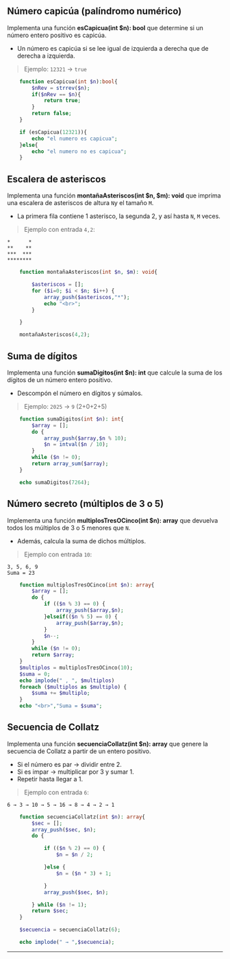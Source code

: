 ## Número capicúa (palíndromo numérico)

Implementa una función __esCapicua(int $n): bool__ que determine si un número entero positivo es capicúa.

- Un número es capicúa si se lee igual de izquierda a derecha que de derecha a izquierda.

> Ejemplo: `12321` → `true`

```php
    function esCapicua(int $n):bool{
        $nRev = strrev($n);
        if($nRev == $n){
            return true;
        }
        return false;
    }

    if (esCapicua(12321)){
        echo "el numero es capicua";
    }else{
        echo "el numero no es capicua";
    }
```

## Escalera de asteriscos

Implementa una función __montañaAsteriscos(int $n, $m): void__ que imprima una escalera de asteriscos de altura `N`y el tamaño `M`.

- La primera fila contiene 1 asterisco, la segunda 2, y así hasta `N`, `M` veces.

> Ejemplo con entrada `4,2`:

```text
*      *
**    **
***  ***
********
```

```php
    function montañaAsteriscos(int $n, $m): void{

        $asteriscos = [];
        for ($i=0; $i < $n; $i++) { 
            array_push($asteriscos,"*");
            echo "<br>";
        }

    }

    montañaAsteriscos(4,2);
```


## Suma de dígitos

Implementa una función __sumaDigitos(int $n): int__ que calcule la suma de los dígitos de un número entero positivo.

- Descompón el número en dígitos y súmalos.

> Ejemplo: `2025` → `9` (2+0+2+5)

```php
    function sumaDigitos(int $n): int{
        $array = [];
        do {
            array_push($array,$n % 10);
            $n = intval($n / 10);
        }
        while ($n != 0);
        return array_sum($array);
    }

    echo sumaDigitos(7264);
```

## Número secreto (múltiplos de 3 o 5)

Implementa una función __multiplosTresOCinco(int $n): array__ que devuelva todos los múltiplos de 3 o 5 menores que `N`.

- Además, calcula la suma de dichos múltiplos.

> Ejemplo con entrada `10`:

```code
3, 5, 6, 9
Suma = 23
```

```php
    function multiplosTresOCinco(int $n): array{
        $array = [];
        do {
            if (($n % 3) == 0) {
                array_push($array,$n);
            }elseif(($n % 5) == 0) {
                array_push($array,$n);
            }
            $n--;
        }
        while ($n != 0);
        return $array;
    }
    $multiplos = multiplosTresOCinco(10);
    $suma = 0;
    echo implode(" , ", $multiplos)
    foreach ($multiplos as $multiplo) {
        $suma += $multiplo; 
    }
    echo "<br>","Suma = $suma";
```

## Secuencia de Collatz

Implementa una función __secuenciaCollatz(int $n): array__ que genere la secuencia de Collatz a partir de un entero positivo.

- Si el número es par → dividir entre 2.  
- Si es impar → multiplicar por 3 y sumar 1.  
- Repetir hasta llegar a 1.

> Ejemplo con entrada `6`:

```code
6 → 3 → 10 → 5 → 16 → 8 → 4 → 2 → 1
```

```php
    function secuenciaCollatz(int $n): array{
        $sec = [];
        array_push($sec, $n);
        do {

            if (($n % 2) == 0) {
                $n = $n / 2;

            }else {
                $n = ($n * 3) + 1;

            }
            array_push($sec, $n);

        } while ($n != 1);
        return $sec;
    }

    $secuencia = secuenciaCollatz(6);

    echo implode(" → ",$secuencia);
```

---